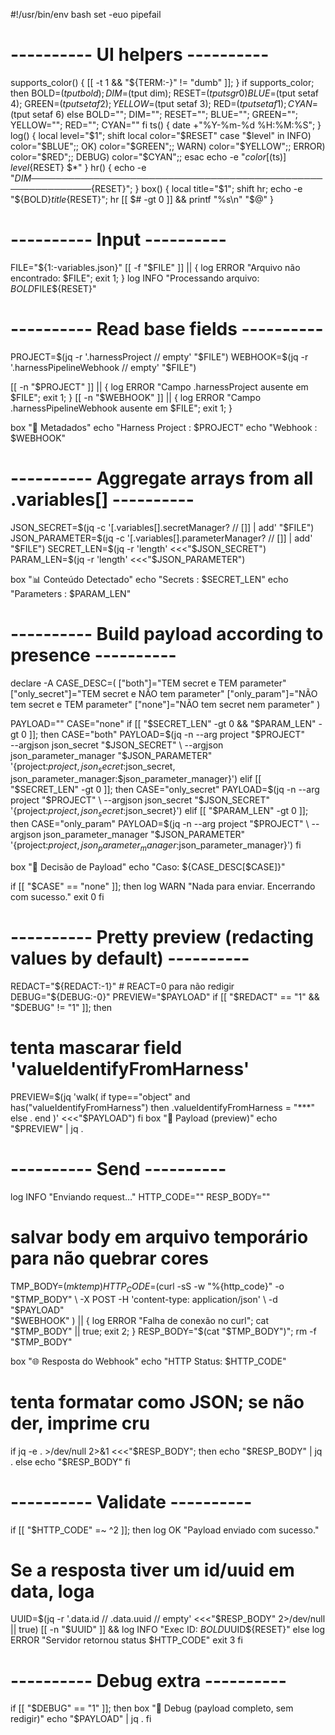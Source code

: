 #!/usr/bin/env bash
set -euo pipefail

# ---------- UI helpers ----------
supports_color() { [[ -t 1 && "${TERM:-}" != "dumb" ]]; }
if supports_color; then
  BOLD=$(tput bold); DIM=$(tput dim); RESET=$(tput sgr0)
  BLUE=$(tput setaf 4); GREEN=$(tput setaf 2); YELLOW=$(tput setaf 3); RED=$(tput setaf 1); CYAN=$(tput setaf 6)
else
  BOLD=""; DIM=""; RESET=""; BLUE=""; GREEN=""; YELLOW=""; RED=""; CYAN=""
fi
ts() { date +"%Y-%m-%d %H:%M:%S"; }
log() {
  local level="$1"; shift
  local color="$RESET"
  case "$level" in
    INFO)  color="$BLUE";;
    OK)    color="$GREEN";;
    WARN)  color="$YELLOW";;
    ERROR) color="$RED";;
    DEBUG) color="$CYAN";;
  esac
  echo -e "${color}[$(ts)] ${level}${RESET} $*"
}
hr() { echo -e "${DIM}────────────────────────────────────────────────────────────${RESET}"; }
box() {
  local title="$1"; shift
  hr; echo -e "${BOLD}$title${RESET}"; hr
  [[ $# -gt 0 ]] && printf "%s\n" "$@"
}

# ---------- Input ----------
FILE="${1:-variables.json}"
[[ -f "$FILE" ]] || { log ERROR "Arquivo não encontrado: $FILE"; exit 1; }
log INFO "Processando arquivo: ${BOLD}$FILE${RESET}"

# ---------- Read base fields ----------
PROJECT=$(jq -r '.harnessProject // empty' "$FILE")
WEBHOOK=$(jq -r '.harnessPipelineWebhook // empty' "$FILE")

[[ -n "$PROJECT" ]] || { log ERROR "Campo .harnessProject ausente em $FILE"; exit 1; }
[[ -n "$WEBHOOK" ]] || { log ERROR "Campo .harnessPipelineWebhook ausente em $FILE"; exit 1; }

box "🔎 Metadados"
echo "Harness Project : $PROJECT"
echo "Webhook         : $WEBHOOK"

# ---------- Aggregate arrays from all .variables[] ----------
JSON_SECRET=$(jq -c '[.variables[].secretManager? // []] | add' "$FILE")
JSON_PARAMETER=$(jq -c '[.variables[].parameterManager? // []] | add' "$FILE")
SECRET_LEN=$(jq -r 'length' <<<"$JSON_SECRET")
PARAM_LEN=$(jq -r 'length' <<<"$JSON_PARAMETER")

box "📊 Conteúdo Detectado"
echo "Secrets    : $SECRET_LEN"
echo "Parameters : $PARAM_LEN"

# ---------- Build payload according to presence ----------
declare -A CASE_DESC=(
  ["both"]="TEM secret e TEM parameter"
  ["only_secret"]="TEM secret e NÃO tem parameter"
  ["only_param"]="NÃO tem secret e TEM parameter"
  ["none"]="NÃO tem secret nem parameter"
)

PAYLOAD=""
CASE="none"
if [[ "$SECRET_LEN" -gt 0 && "$PARAM_LEN" -gt 0 ]]; then
  CASE="both"
  PAYLOAD=$(jq -n --arg project "$PROJECT" \
                 --argjson json_secret "$JSON_SECRET" \
                 --argjson json_parameter_manager "$JSON_PARAMETER" \
                 '{project:$project, json_secret:$json_secret, json_parameter_manager:$json_parameter_manager}')
elif [[ "$SECRET_LEN" -gt 0 ]]; then
  CASE="only_secret"
  PAYLOAD=$(jq -n --arg project "$PROJECT" \
                 --argjson json_secret "$JSON_SECRET" \
                 '{project:$project, json_secret:$json_secret}')
elif [[ "$PARAM_LEN" -gt 0 ]]; then
  CASE="only_param"
  PAYLOAD=$(jq -n --arg project "$PROJECT" \
                 --argjson json_parameter_manager "$JSON_PARAMETER" \
                 '{project:$project, json_parameter_manager:$json_parameter_manager}')
fi

box "🧠 Decisão de Payload"
echo "Caso: ${CASE_DESC[$CASE]}"

if [[ "$CASE" == "none" ]]; then
  log WARN "Nada para enviar. Encerrando com sucesso."
  exit 0
fi

# ---------- Pretty preview (redacting values by default) ----------
REDACT="${REDACT:-1}"   # REACT=0 para não redigir
DEBUG="${DEBUG:-0}"
PREVIEW="$PAYLOAD"
if [[ "$REDACT" == "1" && "$DEBUG" != "1" ]]; then
  # tenta mascarar field 'valueIdentifyFromHarness'
  PREVIEW=$(jq 'walk(
    if type=="object" and has("valueIdentifyFromHarness") then
      .valueIdentifyFromHarness = "***"
    else . end
  )' <<<"$PAYLOAD")
fi
box "📝 Payload (preview)"
echo "$PREVIEW" | jq .

# ---------- Send ----------
log INFO "Enviando request…"
HTTP_CODE=""
RESP_BODY=""
# salvar body em arquivo temporário para não quebrar cores
TMP_BODY=$(mktemp)
HTTP_CODE=$(curl -sS -w "%{http_code}" -o "$TMP_BODY" \
  -X POST -H 'content-type: application/json' \
  -d "$PAYLOAD" \
  "$WEBHOOK" ) || { log ERROR "Falha de conexão no curl"; cat "$TMP_BODY" || true; exit 2; }
RESP_BODY="$(cat "$TMP_BODY")"; rm -f "$TMP_BODY"

box "🌐 Resposta do Webhook"
echo "HTTP Status: $HTTP_CODE"
# tenta formatar como JSON; se não der, imprime cru
if jq -e . >/dev/null 2>&1 <<<"$RESP_BODY"; then
  echo "$RESP_BODY" | jq .
else
  echo "$RESP_BODY"
fi

# ---------- Validate ----------
if [[ "$HTTP_CODE" =~ ^2 ]]; then
  log OK "Payload enviado com sucesso."
  # Se a resposta tiver um id/uuid em data, loga
  UUID=$(jq -r '.data.id // .data.uuid // empty' <<<"$RESP_BODY" 2>/dev/null || true)
  [[ -n "$UUID" ]] && log INFO "Exec ID: ${BOLD}$UUID${RESET}"
else
  log ERROR "Servidor retornou status $HTTP_CODE"
  exit 3
fi

# ---------- Debug extra ----------
if [[ "$DEBUG" == "1" ]]; then
  box "🔧 Debug (payload completo, sem redigir)"
  echo "$PAYLOAD" | jq .
fi
